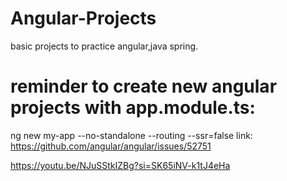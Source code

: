 # Angular-Projects
 basic projects to practice angular,java spring.

# reminder to create new angular projects with app.module.ts: 
ng new my-app --no-standalone --routing --ssr=false
link: https://github.com/angular/angular/issues/52751


https://youtu.be/NJuSStkIZBg?si=SK65iNV-k1tJ4eHa
